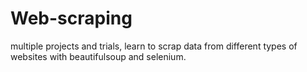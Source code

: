 # Web-scraping
multiple projects and trials, learn to scrap data from different types of websites with beautifulsoup and selenium.
